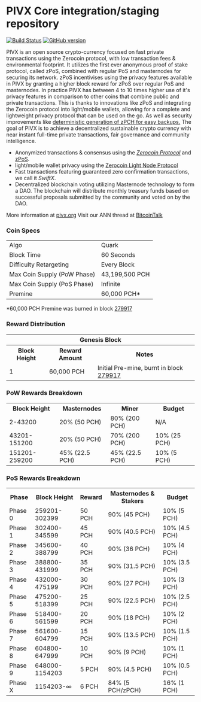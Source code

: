 PIVX Core integration/staging repository
=====================================

[![Build Status](https://travis-ci.org/POPCHAIN-Project/POPCHAIN.svg?branch=master)](https://travis-ci.org/POPCHAIN-Project/POPCHAIN) [![GitHub version](https://badge.fury.io/gh/POPCHAIN-Project%2FPOPCHAIN.svg)](https://badge.fury.io/gh/POPCHAIN-Project%2FPOPCHAIN)

PIVX is an open source crypto-currency focused on fast private transactions using the Zerocoin protocol, with low transaction fees & environmental footprint.  It utilizes the first ever anonymous proof of stake protocol, called zPoS, combined with regular PoS and masternodes for securing its network. zPoS incentivises using the privacy features available in PIVX by granting a higher block reward for zPoS over regular PoS and masternodes. In practice PIVX has between 4 to 10 times higher use of it's privacy features in comparison to other coins that combine public and private transactions. This is thanks to innovations like zPoS and integrating the Zerocoin protocol into light/mobile wallets, allowing for a complete and lightweight privacy protocol that can be used on the go. As well as security improvements like [deterministic generation of zPCH for easy backups.](https://www.reddit.com/r/pivx/comments/8gbjf7/how_to_use_deterministic_zerocoin_generation/)
The goal of PIVX is to achieve a decentralized sustainable crypto currency with near instant full-time private transactions, fair governance and community intelligence.
- Anonymized transactions & consensus using the [_Zerocoin Protocol_](http://www.pivx.org/zpiv) and [zPoS](https://pivx.org/zpos/).
- light/mobile wallet privacy using the [Zerocoin Light Node Protocol](https://pivx.org/wp-content/uploads/2018/11/Zerocoin_Light_Node_Protocol.pdf)
- Fast transactions featuring guaranteed zero confirmation transactions, we call it _SwiftX_.
- Decentralized blockchain voting utilizing Masternode technology to form a DAO. The blockchain will distribute monthly treasury funds based on successful proposals submitted by the community and voted on by the DAO.

More information at [pivx.org](http://www.pivx.org) Visit our ANN thread at [BitcoinTalk](http://www.bitcointalk.org/index.php?topic=1262920)

### Coin Specs
<table>
<tr><td>Algo</td><td>Quark</td></tr>
<tr><td>Block Time</td><td>60 Seconds</td></tr>
<tr><td>Difficulty Retargeting</td><td>Every Block</td></tr>
<tr><td>Max Coin Supply (PoW Phase)</td><td>43,199,500 PCH</td></tr>
<tr><td>Max Coin Supply (PoS Phase)</td><td>Infinite</td></tr>
<tr><td>Premine</td><td>60,000 PCH*</td></tr>
</table>

*60,000 PCH Premine was burned in block [279917](http://www.presstab.pw/phpexplorer/POPCHAIN/block.php?blockhash=206d9cfe859798a0b0898ab00d7300be94de0f5469bb446cecb41c3e173a57e0)

### Reward Distribution

<table>
<th colspan=4>Genesis Block</th>
<tr><th>Block Height</th><th>Reward Amount</th><th>Notes</th></tr>
<tr><td>1</td><td>60,000 PCH</td><td>Initial Pre-mine, burnt in block <a href="http://www.presstab.pw/phpexplorer/POPCHAIN/block.php?blockhash=206d9cfe859798a0b0898ab00d7300be94de0f5469bb446cecb41c3e173a57e0">279917</a></td></tr>
</table>

### PoW Rewards Breakdown

<table>
<th>Block Height</th><th>Masternodes</th><th>Miner</th><th>Budget</th>
<tr><td>2-43200</td><td>20% (50 PCH)</td><td>80% (200 PCH)</td><td>N/A</td></tr>
<tr><td>43201-151200</td><td>20% (50 PCH)</td><td>70% (200 PCH)</td><td>10% (25 PCH)</td></tr>
<tr><td>151201-259200</td><td>45% (22.5 PCH)</td><td>45% (22.5 PCH)</td><td>10% (5 PCH)</td></tr>
</table>

### PoS Rewards Breakdown

<table>
<th>Phase</th><th>Block Height</th><th>Reward</th><th>Masternodes & Stakers</th><th>Budget</th>
<tr><td>Phase 0</td><td>259201-302399</td><td>50 PCH</td><td>90% (45 PCH)</td><td>10% (5 PCH)</td></tr>
<tr><td>Phase 1</td><td>302400-345599</td><td>45 PCH</td><td>90% (40.5 PCH)</td><td>10% (4.5 PCH)</td></tr>
<tr><td>Phase 2</td><td>345600-388799</td><td>40 PCH</td><td>90% (36 PCH)</td><td>10% (4 PCH)</td></tr>
<tr><td>Phase 3</td><td>388800-431999</td><td>35 PCH</td><td>90% (31.5 PCH)</td><td>10% (3.5 PCH)</td></tr>
<tr><td>Phase 4</td><td>432000-475199</td><td>30 PCH</td><td>90% (27 PCH)</td><td>10% (3 PCH)</td></tr>
<tr><td>Phase 5</td><td>475200-518399</td><td>25 PCH</td><td>90% (22.5 PCH)</td><td>10% (2.5 PCH)</td></tr>
<tr><td>Phase 6</td><td>518400-561599</td><td>20 PCH</td><td>90% (18 PCH)</td><td>10% (2 PCH)</td></tr>
<tr><td>Phase 7</td><td>561600-604799</td><td>15 PCH</td><td>90% (13.5 PCH)</td><td>10% (1.5 PCH)</td></tr>
<tr><td>Phase 8</td><td>604800-647999</td><td>10 PCH</td><td>90% (9 PCH)</td><td>10% (1 PCH)</td></tr>
<tr><td>Phase 9</td><td>648000-1154203</td><td>5 PCH</td><td>90% (4.5 PCH)</td><td>10% (0.5 PCH)</td></tr>
<tr><td>Phase X</td><td>1154203-∞</td><td>6 PCH</td><td>84% (5 PCH/zPCH)</td><td>16% (1 PCH)</td></tr>
</table>
